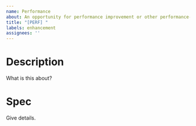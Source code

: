 ```yaml
---
name: Performance
about: An opportunity for performance improvement or other performance-related work.
title: "[PERF] "
labels: enhancement
assignees: ''
---
```


# Description

What is this about?

# Spec

Give details.
